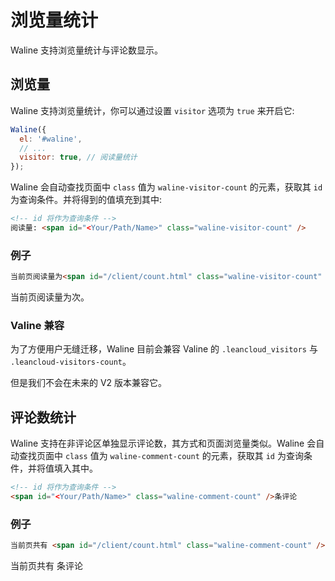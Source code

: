 # 浏览量统计

Waline 支持浏览量统计与评论数显示。

<!-- more -->

## 浏览量

Waline 支持浏览量统计，你可以通过设置 `visitor` 选项为 `true` 来开启它:

```js
Waline({
  el: '#waline',
  // ...
  visitor: true, // 阅读量统计
});
```

Waline 会自动查找页面中 `class` 值为 `waline-visitor-count` 的元素，获取其 `id` 为查询条件。并将得到的值填充到其中:

```html
<!-- id 将作为查询条件 -->
阅读量: <span id="<Your/Path/Name>" class="waline-visitor-count" />
```

### 例子

```html
当前页阅读量为<span id="/client/count.html" class="waline-visitor-count" />次。
```

当前页阅读量为<span id="/client/count.html" class="waline-visitor-count" />次。

### Valine 兼容

为了方便用户无缝迁移，Waline 目前会兼容 Valine 的 `.leancloud_visitors` 与 `.leancloud-visitors-count`。

但是我们不会在未来的 V2 版本兼容它。

## 评论数统计

Waline 支持在非评论区单独显示评论数，其方式和页面浏览量类似。Waline 会自动查找页面中 `class` 值为 `waline-comment-count` 的元素，获取其 `id` 为查询条件，并将值填入其中。

```html
<!-- id 将作为查询条件 -->
<span id="<Your/Path/Name>" class="waline-comment-count" />条评论
```

### 例子

```html
当前页共有 <span id="/client/count.html" class="waline-comment-count" />条评论
```

当前页共有 <span id="/client/count.html" class="waline-comment-count" />条评论
